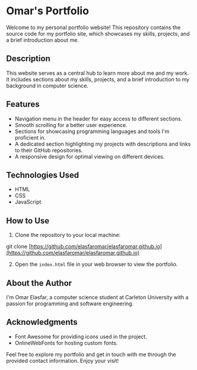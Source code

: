 # Omar's Portfolio

Welcome to my personal portfolio website! This repository contains the source code for my portfolio site, which showcases my skills, projects, and a brief introduction about me.

## Description

This website serves as a central hub to learn more about me and my work. It includes sections about my skills, projects, and a brief introduction to my background in computer science.

## Features

- Navigation menu in the header for easy access to different sections.
- Smooth scrolling for a better user experience.
- Sections for showcasing programming languages and tools I'm proficient in.
- A dedicated section highlighting my projects with descriptions and links to their GitHub repositories.
- A responsive design for optimal viewing on different devices.

## Technologies Used

- HTML
- CSS
- JavaScript

## How to Use

1. Clone the repository to your local machine:

git clone [https://github.com/elasfaromar/elasfaromar.github.io](https://github.com/elasfaromar/elasfaromar.github.io)

2. Open the `index.html` file in your web browser to view the portfolio.

## About the Author

I'm Omar Elasfar, a computer science student at Carleton University with a passion for programming and software engineering.

## Acknowledgments

- Font Awesome for providing icons used in the project.
- OnlineWebFonts for hosting custom fonts.

Feel free to explore my portfolio and get in touch with me through the provided contact information. Enjoy your visit!

